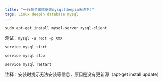 ```yaml
---
title: "一行命令带你安装mysql(deepin系统下)"
tags: Linux deepin database mysql
---
```



`sudo apt-get install mysql-server mysql-client`

测试：`mysql -u root -p XXX`

`service mysql start`

`service mysql stop`

`service mysql restart`

注释：安装时提示无法安装等信息，原因是没有更新源（apt-get install update）